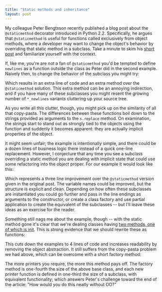 ```yaml
---
title: "Static methods and inheritance"
layout: post
---
```


My colleague Peter Bengtsson recently published a blog post about the `@staticmethod` decorator introduced in Python 2.2. Specifically, he argues that `@staticmethod` is useful for functions called exclusively from object methods, where a developer may want to change the object's behavior by overriding that static method in a subclass. Take a minute to skim his [short post](http://www.peterbe.com/plog/newfound-love-of-staticmethod) and familiarize yourself with the context.

If, like me, you're are not a fan of `@staticmethod` you'd be tempted to define `newlines` as a function outside the class as Peter did in the second example. Naively then, to change the behavior of the subclass you might try:

<script src="https://gist.github.com/3037143.js"> </script>

Which results in an extra line of code and an extra method over the `@staticmethod` solution. This extra method can be an annoying indirection, and if you have many of these subclasses you might resent the growing number of `*_newlines` variants cluttering up your source tree.

As you write all this clutter, though, you might pick up on the similarity of all that copy-pasta. The differences between these functions boil down to the strings provided as arguments to the `s.replace` method. On examination, the strings start to stand out as strongly tied to the objects using the function and suddenly it becomes apparent: they are actually implicit properties of the object.

It might seem unfair; the example is intentionally simple, and there could be a dozen lines of business logic there instead of a quick one-line replacement. However, I conjecture that any time you see a subclass overriding a static method you are dealing with implicit state that could use some refactoring into the object proper. For our example it would look like this:

<script src="https://gist.github.com/3037146.js"> </script>

Which represents a three line improvement over the `@staticmethod` version given in the original post. The variable names could be improved, but the structure is explicit and clean. Depending on how often these subclasses are instantiated you could go further and pass in the line endings as arguments to the constructor, or create a class factory and use partial application to create the equivalent of the subclasses -- but I'll leave these ideas as an exercise for the reader.


Something still nags me about the example, though -- with the static method gone it's clear that we're dealing classes having [two methods, one of which is init](http://pyvideo.org/video/880/stop-writing-classes). This is strong evidence that we should rewrite these as functions:

<script src="https://gist.github.com/3037147.js"> </script>

This cuts down the examples to 4 lines of code and increases readability by removing the object abstraction. It still suffers from the copy-pasta problem we had above, which can be overcome with a short factory method:

<script src="https://gist.github.com/3037148.js"> </script>

The more printers you require, the more this method pays off. The factory method is one-fourth the size of the above base class, and each new printer function is defined in one-third the size of a subclass, with equivalent functionality; which answers Peter's challenge toward the end of the article: "How would you do this neatly without OO?"
